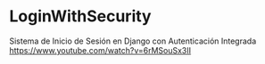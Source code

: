 # LoginWithSecurity
Sistema de Inicio de Sesión en Django con Autenticación Integrada
https://www.youtube.com/watch?v=6rMSouSx3II
